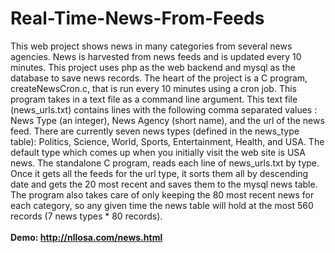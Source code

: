 # Real-Time-News-From-Feeds
This web project shows news in many categories from several news agencies. News is harvested from news feeds and is updated every 10 minutes.
This project uses php as the web backend and mysql as the database to save news records. 
The heart of the project is a C program, createNewsCron.c, that is run every 10 minutes using a cron job. This program takes in a text file as a command line argument.
This text file (news_urls.txt) contains lines with the following comma separated values : News Type (an integer), News Agency (short name), and the url of the news feed.
There are currently seven news types (defined in the news_type table): Politics, Science, World, Sports, Entertainment, Health, and USA. The default type which comes up when you initially visit the web site is USA news.
The standalone C program, reads each line of news_urls.txt by type. Once it gets all the feeds for the url type, it sorts them all by descending date and gets the 20 most recent and saves them to the mysql news table.
The program also takes care of only keeping the 80 most recent news for each category, so any given time the news table will hold at the most 560 records (7 news types * 80 records).
<br><br>
<b> Demo:  http://nllosa.com/news.html </b>
